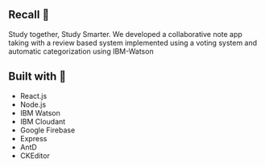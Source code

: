 ## Recall 📝
Study together, Study Smarter. We developed a collaborative note app taking with a review based system implemented using a voting system and automatic categorization using IBM-Watson
## Built with 🧰
<ul>
<li>React.js</li>
<li>Node.js</li>
<li>IBM Watson</li>
<li>IBM Cloudant</li>
<li>Google Firebase</li>
<li>Express</li>
<li>AntD</li>
<li>CKEditor</li>
</ul>
